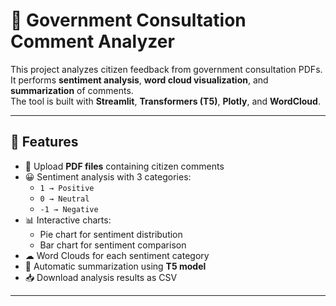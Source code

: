# 📑 Government Consultation Comment Analyzer

This project analyzes citizen feedback from government consultation PDFs.  
It performs **sentiment analysis**, **word cloud visualization**, and **summarization** of comments.  
The tool is built with **Streamlit**, **Transformers (T5)**, **Plotly**, and **WordCloud**.

---

## 🚀 Features
- 📂 Upload **PDF files** containing citizen comments  
- 😀 Sentiment analysis with 3 categories:
  - `1 → Positive`
  - `0 → Neutral`
  - `-1 → Negative`
- 📊 Interactive charts:
  - Pie chart for sentiment distribution  
  - Bar chart for sentiment comparison  
- ☁ Word Clouds for each sentiment category  
- 📝 Automatic summarization using **T5 model**  
- 📥 Download analysis results as CSV  

---

